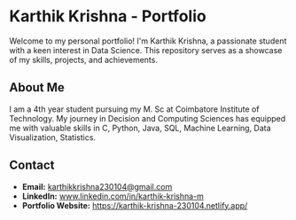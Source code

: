 # Karthik Krishna - Portfolio

Welcome to my personal portfolio! I'm Karthik Krishna, a passionate student with a keen interest in Data Science. This repository serves as a showcase of my skills, projects, and achievements.

## About Me

I am a 4th year student pursuing my M. Sc at Coimbatore Institute of Technology. My journey in Decision and Computing Sciences has equipped me with valuable skills in C, Python, Java, SQL, Machine Learning, Data Visualization, Statistics.

## Contact

- **Email:** karthikkrishna230104@gmail.com
- **LinkedIn:** www.linkedin.com/in/karthik-krishna-m
- **Portfolio Website:** https://karthik-krishna-230104.netlify.app/
